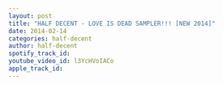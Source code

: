 ```yaml
---
layout: post
title: "HALF DECENT - LOVE IS DEAD SAMPLER!!! [NEW 2014]"
date: 2014-02-14
categories: half-decent
author: half-decent
spotify_track_id: 
youtube_video_id: l3YcHVoIACo
apple_track_id: 
---
```

